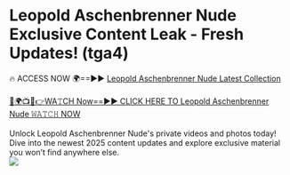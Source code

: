 # Leopold Aschenbrenner Nude Exclusive Content Leak - Fresh Updates! (tga4)

🔥 ACCESS NOW 🌍==►► <a href="https://tinyurl.com/yc657z5k" rel="nofollow">Leopold Aschenbrenner Nude Latest Collection</a>
<br><br>
[🔴🌍📺📱👉WA𝚃CH Now==►► CLICK HERE TO Leopold Aschenbrenner Nude 𝚆𝙰𝚃𝙲𝙷 NOW](https://tinyurl.com/yc657z5k)
<br><br>
Unlock Leopold Aschenbrenner Nude's private videos and photos today! Dive into the newest 2025 content updates and explore exclusive material you won’t find anywhere else.
<br>
<a href="https://tinyurl.com/yc657z5k" rel="nofollow" data-target="animated-image.originalLink"><img src="https://camo.githubusercontent.com/8a4f000d20f83aca3bf7ec5f350d767afa0574a8a352519fd8cfa583a6f93a33/68747470733a2f2f692e696d6775722e636f6d2f644a486b345a712e676966" data-canonical-src="https://i.imgur.com/dJHk4Zq.gif" style="max-width: 100%; display: inline-block;" data-target="animated-image.originalImage"></a>
<br>
